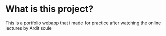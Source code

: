 # What is this project?

This is a portfolio webapp that i made for practice
after watching the online lectures by Ardit scule